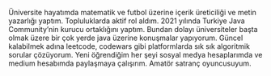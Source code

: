 Üniversite hayatımda matematik ve futbol üzerine içerik üreticiliği ve metin yazarlığı yaptım. Topluluklarda aktif rol aldım. 2021 yılında Turkiye Java Community’nin kurucu ortaklığını yaptım. Bundan dolayı üniversiteler başta olmak üzere bir çok yerde java üzerine konuşmalar yapıyorum. Güncel kalabilmek adına leetcode, codewars gibi platformlarda sık sık algoritmik sorular çözüyorum. Yeni öğrendiğim her şeyi sosyal medya hesaplarımda ve medium hesabımda paylaşmaya çalışırım. Amatör satranç oyuncusuyum.

  